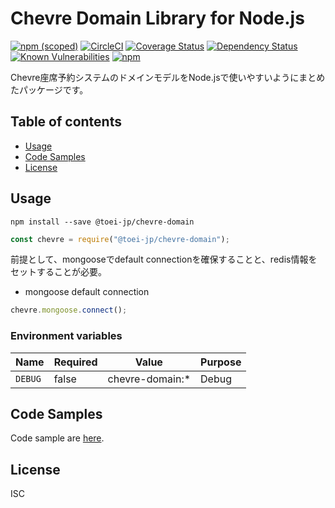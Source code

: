 # Chevre Domain Library for Node.js

[![npm (scoped)](https://img.shields.io/npm/v/@toei-jp/chevre-domain.svg)](https://www.npmjs.com/package/@toei-jp/chevre-domain)
[![CircleCI](https://circleci.com/gh/toei-jp/chevre-domain.svg?style=svg)](https://circleci.com/gh/toei-jp/chevre-domain)
[![Coverage Status](https://coveralls.io/repos/github/toei-jp/chevre-domain/badge.svg?branch=master)](https://coveralls.io/github/toei-jp/chevre-domain?branch=master)
[![Dependency Status](https://img.shields.io/david/toei-jp/chevre-domain.svg)](https://david-dm.org/toei-jp/chevre-domain)
[![Known Vulnerabilities](https://snyk.io/test/github/toei-jp/chevre-domain/badge.svg?targetFile=package.json)](https://snyk.io/test/github/toei-jp/chevre-domain?targetFile=package.json)
[![npm](https://img.shields.io/npm/dm/@toei-jp/chevre-domain.svg)](https://nodei.co/npm/@toei-jp/chevre-domain/)

Chevre座席予約システムのドメインモデルをNode.jsで使いやすいようにまとめたパッケージです。

## Table of contents

* [Usage](#usage)
* [Code Samples](#code-samples)
* [License](#license)

## Usage

```shell
npm install --save @toei-jp/chevre-domain
```

```Javascript
const chevre = require("@toei-jp/chevre-domain");
```

前提として、mongooseでdefault connectionを確保することと、redis情報をセットすることが必要。

* mongoose default connection

```Javascript
chevre.mongoose.connect();
```

### Environment variables

| Name    | Required | Value           | Purpose |
| ------- | -------- | --------------- | ------- |
| `DEBUG` | false    | chevre-domain:* | Debug   |

## Code Samples

Code sample are [here](https://github.com/toei-jp/chevre-domain/tree/master/example).

## License

ISC
